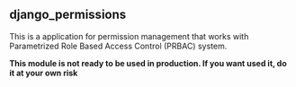 ## django_permissions

This is a application for permission management that works with 
Parametrized Role Based Access Control (PRBAC) system.

**This module is not ready to be used in production. If you want used it, do it at your own risk**